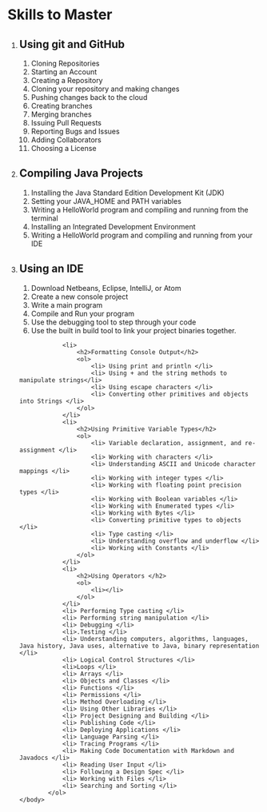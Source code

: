 <!DOCTYPE html>
<html>
	<head></head>
	<body>
		<h1>Skills to Master</h1>
			<ol>
				<li> 
					<h2> Using git and GitHub </h2> 
					<ol>
						<li> Cloning Repositories </li>
						<li> Starting an Account </li>
						<li> Creating a Repository </li>
						<li> Cloning your repository and making changes </li>
						<li> Pushing changes back to the cloud </li>
						<li> Creating branches </li>
						<li> Merging branches </li>
						<li> Issuing Pull Requests </li>
						<li> Reporting Bugs and Issues </li>
						<li> Adding Collaborators </li>
						<li> Choosing a License </li>
					</ol>
				</li>
				<li> 
					<h2> Compiling Java Projects </h2>
					<ol>
						<li> Installing the Java Standard Edition Development Kit (JDK) </li>
						<li> Setting your JAVA_HOME and PATH variables </li>
						<li> Writing a HelloWorld program and compiling and running from the terminal </li>
						<li> Installing an Integrated Development Environment </li>
						<li> Writing a HelloWorld program and compiling and running from your IDE </li>
					</ol>
				</li>
				<li>  
					<h2>Using an IDE </h2>
					<ol>
						<li> Download Netbeans, Eclipse, IntelliJ, or Atom </li>
						<li> Create a new console project </li>
						<li> Write a main program </li>
						<li> Compile and Run your program </li>
						<li> Use the debugging tool to step through your code </li>
						<li> Use the built in build tool to link your project binaries together. </li>
					</ol>
				</li>

				<li>  
					<h2>Formatting Console Output</h2> 
					<ol>
						<li> Using print and println </li>
						<li> Using + and the string methods to manipulate strings</li>
						<li> Using escape characters </li>	
						<li> Converting other primitives and objects into Strings </li>
					</ol>
				</li>
				<li> 
					<h2>Using Primitive Variable Types</h2>
					<ol>
						<li> Variable declaration, assignment, and re-assignment </li>
						<li> Working with characters </li>
						<li> Understanding ASCII and Unicode character mappings </li>
						<li> Working with integer types </li>
						<li> Working with floating point precision types </li>
						<li> Working with Boolean variables </li>
						<li> Working with Enumerated types </li>
						<li> Working with Bytes </li>
						<li> Converting primitive types to objects </li>
						<li> Type casting </li>
						<li> Understanding overflow and underflow </li>
						<li> Working with Constants </li>
					</ol>
				</li>
				<li> 
					<h2>Using Operators </h2>
					<ol>
						<li></li>
					</ol>
				</li>
				<li> Performing Type casting </li>
				<li> Performing string manipulation </li>
				<li> Debugging </li>
				<li>.Testing </li>
				<li> Understanding computers, algorithms, languages, Java history, Java uses, alternative to Java, binary representation </li>
				<li> Logical Control Structures </li>
				<li>Loops </li>
				<li> Arrays </li>
				<li> Objects and Classes </li>
				<li> Functions </li>
				<li> Permissions </li>
				<li> Method Overloading </li>
				<li> Using Other Libraries </li>
				<li> Project Designing and Building </li>
				<li> Publishing Code </li>
				<li> Deploying Applications </li>
				<li> Language Parsing </li>
				<li> Tracing Programs </li>
				<li> Making Code Documentation with Markdown and Javadocs </li>
				<li> Reading User Input </li>
				<li> Following a Design Spec </li>
				<li> Working with Files </li>
				<li> Searching and Sorting </li>
			</ol>
	</body>
</html>
